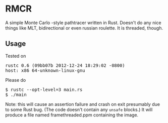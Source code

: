 RMCR
====

A simple Monte Carlo -style pathtracer written in Rust. Doesn't do any
nice things like MLT, bidirectional or even russian roulette. It is threaded,
though.

Usage
-----

Tested on
<pre>
rustc 0.6 (09bb07b 2012-12-24 18:29:02 -0800)
host: x86_64-unknown-linux-gnu
</pre>

Please do
<pre>
$ rustc --opt-level=3 main.rs
$ ./main
</pre>

Note: this will cause an assertion failure and crash on exit presumably due to some Rust bug.
(The code doesn't contain any `unsafe` blocks.) It will produce a file named framethreaded.ppm
containing the image.
